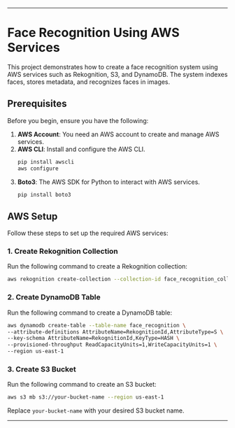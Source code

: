 

---

# Face Recognition Using AWS Services

This project demonstrates how to create a face recognition system using AWS services such as Rekognition, S3, and DynamoDB. The system indexes faces, stores metadata, and recognizes faces in images.

## Prerequisites

Before you begin, ensure you have the following:

1. **AWS Account**: You need an AWS account to create and manage AWS services.
2. **AWS CLI**: Install and configure the AWS CLI.
    ```sh
    pip install awscli
    aws configure
    ```
3. **Boto3**: The AWS SDK for Python to interact with AWS services.
    ```sh
    pip install boto3
    ```

## AWS Setup

Follow these steps to set up the required AWS services:

### 1. Create Rekognition Collection

Run the following command to create a Rekognition collection:

```sh
aws rekognition create-collection --collection-id face_recognition_collection --region us-east-1
```

### 2. Create DynamoDB Table

Run the following command to create a DynamoDB table:

```sh
aws dynamodb create-table --table-name face_recognition \
--attribute-definitions AttributeName=RekognitionId,AttributeType=S \
--key-schema AttributeName=RekognitionId,KeyType=HASH \
--provisioned-throughput ReadCapacityUnits=1,WriteCapacityUnits=1 \
--region us-east-1
```

### 3. Create S3 Bucket

Run the following command to create an S3 bucket:

```sh
aws s3 mb s3://your-bucket-name --region us-east-1
```

Replace `your-bucket-name` with your desired S3 bucket name.

---

